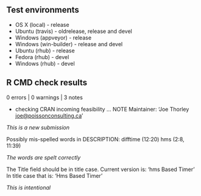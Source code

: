 ## Test environments

* OS X (local) - release
* Ubuntu (travis) - oldrelease, release and devel
* Windows (appveyor) - release
* Windows (win-builder) - release and devel
* Ubuntu (rhub) - release
* Fedora (rhub) - devel
* Windows (rhub) - devel 

## R CMD check results

0 errors | 0 warnings | 3 notes

* checking CRAN incoming feasibility ... NOTE
Maintainer: ‘Joe Thorley <joe@poissonconsulting.ca>’

*This is a new submission*

Possibly mis-spelled words in DESCRIPTION:
  difftime (12:20)
  hms (2:8, 11:39)
  
*The words are spelt correctly*

The Title field should be in title case. Current version is:
‘hms Based Timer’
In title case that is:
‘Hms Based Timer’

*This is intentional*
